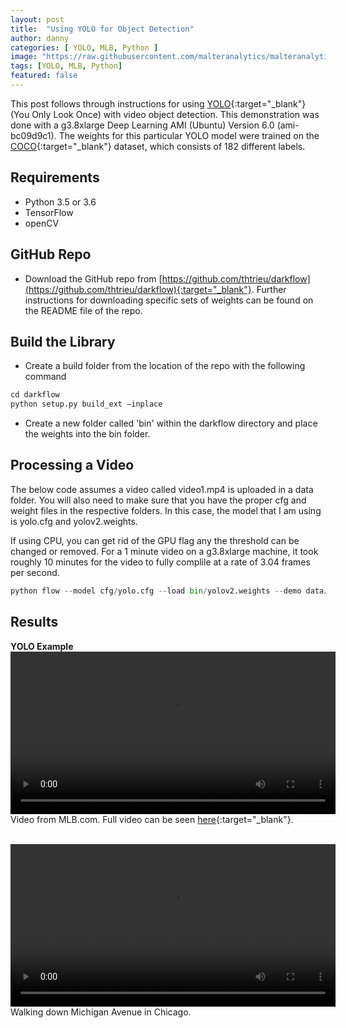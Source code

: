 ```yaml
---
layout: post
title:  "Using YOLO for Object Detection"
author: danny
categories: [ YOLO, MLB, Python ]
image: "https://raw.githubusercontent.com/malteranalytics/malteranalytics.github.io/master/assets/images/2018-04-11-yolo-mlb/image1.png"
tags: [YOLO, MLB, Python]
featured: false
---
```



This post follows through instructions for using [YOLO](https://pjreddie.com/darknet/yolo/){:target="_blank"} (You Only Look Once) with video object detection.  This demonstration was done with a g3.8xlarge Deep Learning AMI (Ubuntu) Version 6.0 (ami-bc09d9c1). The weights for this particular YOLO model were trained on the [COCO](http://cocodataset.org/#home){:target="_blank"} dataset, which consists of 182 different labels.

## Requirements ##

- Python 3.5 or 3.6
- TensorFlow
- openCV

## GitHub Repo ##

- Download the GitHub repo from [https://github.com/thtrieu/darkflow](https://github.com/thtrieu/darkflow){:target="_blank"}. Further instructions for downloading specific sets of weights can be found on the README file of the repo.

## Build the Library ##
- Create a build folder from the location of the repo with the following command

```python
cd darkflow
python setup.py build_ext —inplace
```

- Create a new folder called 'bin' within the darkflow directory and place the weights into the bin folder.
  
## Processing a Video ##

The below code assumes a video called video1.mp4 is uploaded in a data folder. You will also need to make sure that you have the proper cfg and weight files in the respective folders. In this case, the model that I am using is yolo.cfg and yolov2.weights.

If using CPU, you can get rid of the GPU flag any the threshold can be changed or removed. For a 1 minute video on a g3.8xlarge machine, it took roughly 10 minutes for the video to fully complile at a rate of 3.04 frames per second.

```python
python flow --model cfg/yolo.cfg --load bin/yolov2.weights --demo data/video1.mp4 --threshold 0.25 --gpu 1.0 --saveVideo
```

## Results ##

<b>YOLO Example</b>
<video width="520" controls>
<source src="/assets/images/2018-04-11-yolo-mlb/dee-gordon.mp4">
</video>
Video from MLB.com.  Full video can be seen [here](https://drive.google.com/file/d/1z7rqqF2RvmpGXnKt39aoP12JkO1UGDHl/view?usp=sharing){:target="_blank"}.

<br>

<video width="520" controls>
<source src="/assets/images/2018-04-11-yolo-chicago/chicago.mp4">
</video>
Walking down Michigan Avenue in Chicago.

<br>


<script>
  (function(i,s,o,g,r,a,m){i['GoogleAnalyticsObject']=r;i[r]=i[r]||function(){
    (i[r].q=i[r].q||[]).push(arguments)},i[r].l=1*new Date();a=s.createElement(o),
    m=s.getElementsByTagName(o)[0];a.async=1;a.src=g;m.parentNode.insertBefore(a,m)
  })(window,document,'script','//www.google-analytics.com/analytics.js','ga');

ga('create', 'UA-57468410-2', 'auto');
ga('send', 'pageview');
</script>
  
